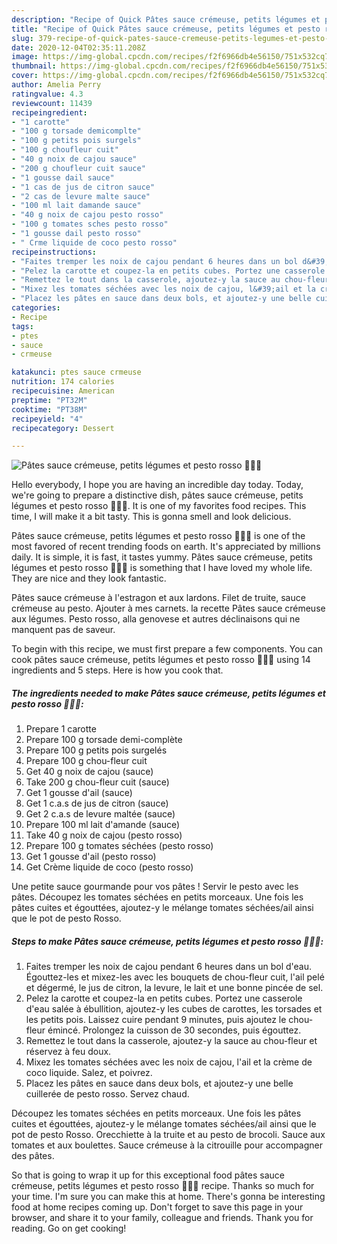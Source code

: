 ```yaml
---
description: "Recipe of Quick Pâtes sauce crémeuse, petits légumes et pesto rosso 🍅🥣🌱"
title: "Recipe of Quick Pâtes sauce crémeuse, petits légumes et pesto rosso 🍅🥣🌱"
slug: 379-recipe-of-quick-pates-sauce-cremeuse-petits-legumes-et-pesto-rosso
date: 2020-12-04T02:35:11.208Z
image: https://img-global.cpcdn.com/recipes/f2f6966db4e56150/751x532cq70/pates-sauce-cremeuse-petits-legumes-et-pesto-rosso-🍅🥣🌱-photo-principale-de-la-recette.jpg
thumbnail: https://img-global.cpcdn.com/recipes/f2f6966db4e56150/751x532cq70/pates-sauce-cremeuse-petits-legumes-et-pesto-rosso-🍅🥣🌱-photo-principale-de-la-recette.jpg
cover: https://img-global.cpcdn.com/recipes/f2f6966db4e56150/751x532cq70/pates-sauce-cremeuse-petits-legumes-et-pesto-rosso-🍅🥣🌱-photo-principale-de-la-recette.jpg
author: Amelia Perry
ratingvalue: 4.3
reviewcount: 11439
recipeingredient:
- "1 carotte"
- "100 g torsade demicomplte"
- "100 g petits pois surgels"
- "100 g choufleur cuit"
- "40 g noix de cajou sauce"
- "200 g choufleur cuit sauce"
- "1 gousse dail sauce"
- "1 cas de jus de citron sauce"
- "2 cas de levure malte sauce"
- "100 ml lait damande sauce"
- "40 g noix de cajou pesto rosso"
- "100 g tomates sches pesto rosso"
- "1 gousse dail pesto rosso"
- " Crme liquide de coco pesto rosso"
recipeinstructions:
- "Faites tremper les noix de cajou pendant 6 heures dans un bol d&#39;eau. Égouttez-les et mixez-les avec les bouquets de chou-fleur cuit, l&#39;ail pelé et dégermé, le jus de citron, la levure, le lait et une bonne pincée de sel."
- "Pelez la carotte et coupez-la en petits cubes. Portez une casserole d&#39;eau salée à ébullition, ajoutez-y les cubes de carottes, les torsades et les petits pois. Laissez cuire pendant 9 minutes, puis ajoutez le chou-fleur émincé. Prolongez la cuisson de 30 secondes, puis égouttez."
- "Remettez le tout dans la casserole, ajoutez-y la sauce au chou-fleur et réservez à feu doux."
- "Mixez les tomates séchées avec les noix de cajou, l&#39;ail et la crème de coco liquide. Salez, et poivrez."
- "Placez les pâtes en sauce dans deux bols, et ajoutez-y une belle cuillerée de pesto rosso. Servez chaud."
categories:
- Recipe
tags:
- ptes
- sauce
- crmeuse

katakunci: ptes sauce crmeuse 
nutrition: 174 calories
recipecuisine: American
preptime: "PT32M"
cooktime: "PT38M"
recipeyield: "4"
recipecategory: Dessert

---
```



![Pâtes sauce crémeuse, petits légumes et pesto rosso 🍅🥣🌱](https://img-global.cpcdn.com/recipes/f2f6966db4e56150/751x532cq70/pates-sauce-cremeuse-petits-legumes-et-pesto-rosso-🍅🥣🌱-photo-principale-de-la-recette.jpg)

Hello everybody, I hope you are having an incredible day today. Today, we're going to prepare a distinctive dish, pâtes sauce crémeuse, petits légumes et pesto rosso 🍅🥣🌱. It is one of my favorites food recipes. This time, I will make it a bit tasty. This is gonna smell and look delicious.

Pâtes sauce crémeuse, petits légumes et pesto rosso 🍅🥣🌱 is one of the most favored of recent trending foods on earth. It's appreciated by millions daily. It is simple, it is fast, it tastes yummy. Pâtes sauce crémeuse, petits légumes et pesto rosso 🍅🥣🌱 is something that I have loved my whole life. They are nice and they look fantastic.

Pâtes sauce crémeuse à l&#39;estragon et aux lardons. Filet de truite, sauce crémeuse au pesto. Ajouter à mes carnets. la recette Pâtes sauce crémeuse aux légumes. Pesto rosso, alla genovese et autres déclinaisons qui ne manquent pas de saveur.


To begin with this recipe, we must first prepare a few components. You can cook pâtes sauce crémeuse, petits légumes et pesto rosso 🍅🥣🌱 using 14 ingredients and 5 steps. Here is how you cook that.

<!--inarticleads1-->

##### The ingredients needed to make Pâtes sauce crémeuse, petits légumes et pesto rosso 🍅🥣🌱:

1. Prepare 1 carotte
1. Prepare 100 g torsade demi-complète
1. Prepare 100 g petits pois surgelés
1. Prepare 100 g chou-fleur cuit
1. Get 40 g noix de cajou (sauce)
1. Take 200 g chou-fleur cuit (sauce)
1. Get 1 gousse d&#39;ail (sauce)
1. Get 1 c.a.s de jus de citron (sauce)
1. Get 2 c.a.s de levure maltée (sauce)
1. Prepare 100 ml lait d&#39;amande (sauce)
1. Take 40 g noix de cajou (pesto rosso)
1. Prepare 100 g tomates séchées (pesto rosso)
1. Get 1 gousse d&#39;ail (pesto rosso)
1. Get  Crème liquide de coco (pesto rosso)


Une petite sauce gourmande pour vos pâtes ! Servir le pesto avec les pâtes. Découpez les tomates séchées en petits morceaux. Une fois les pâtes cuites et égouttées, ajoutez-y le mélange tomates séchées/ail ainsi que le pot de pesto Rosso. 

<!--inarticleads2-->

##### Steps to make Pâtes sauce crémeuse, petits légumes et pesto rosso 🍅🥣🌱:

1. Faites tremper les noix de cajou pendant 6 heures dans un bol d&#39;eau. Égouttez-les et mixez-les avec les bouquets de chou-fleur cuit, l&#39;ail pelé et dégermé, le jus de citron, la levure, le lait et une bonne pincée de sel.
1. Pelez la carotte et coupez-la en petits cubes. Portez une casserole d&#39;eau salée à ébullition, ajoutez-y les cubes de carottes, les torsades et les petits pois. Laissez cuire pendant 9 minutes, puis ajoutez le chou-fleur émincé. Prolongez la cuisson de 30 secondes, puis égouttez.
1. Remettez le tout dans la casserole, ajoutez-y la sauce au chou-fleur et réservez à feu doux.
1. Mixez les tomates séchées avec les noix de cajou, l&#39;ail et la crème de coco liquide. Salez, et poivrez.
1. Placez les pâtes en sauce dans deux bols, et ajoutez-y une belle cuillerée de pesto rosso. Servez chaud.


Découpez les tomates séchées en petits morceaux. Une fois les pâtes cuites et égouttées, ajoutez-y le mélange tomates séchées/ail ainsi que le pot de pesto Rosso. Orecchiette à la truite et au pesto de brocoli. Sauce aux tomates et aux boulettes. Sauce crémeuse à la citrouille pour accompagner des pâtes. 

So that is going to wrap it up for this exceptional food pâtes sauce crémeuse, petits légumes et pesto rosso 🍅🥣🌱 recipe. Thanks so much for your time. I'm sure you can make this at home. There's gonna be interesting food at home recipes coming up. Don't forget to save this page in your browser, and share it to your family, colleague and friends. Thank you for reading. Go on get cooking!

